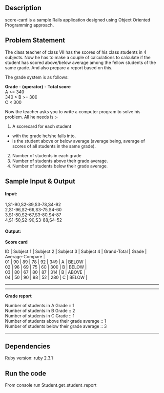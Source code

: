 ## Description
score-card is a sample Rails application designed using Object Oriented Programming approach.

## Problem Statement
The class teacher of class VII has the scores of his class students in 4 subjects. Now he has to
make a couple of calculations to calculate if the student has scored above/below average
among the fellow students of the same grade. And also prepare a report based on this.

The grade system is as follows:

**Grade** - **(operator)** - **Total score**  
A >= 340  
340 > B >= 300  
C < 300

Now the teacher asks you to write a computer program to solve his problem. All he needs is :-
1. A scorecard for each student
  * with the grade he/she falls into.
  * is the student above or below average (average being, average of scores of all students in the
same grade).
2. Number of students in each grade
3. Number of students above their grade average.
4. Number of students below their grade average.

## Sample Input & Output

#### Input:

1,S1-90,S2-89,S3-78,S4-92  
2,S1-96,S2-69,S3-75,S4-60  
3,S1-80,S2-67,S3-80,S4-87  
4,S1-50,S2-90,S3-88,S4-52  

#### Output:

**Score card**

 ID | Subject 1 | Subject 2 | Subject 3 | Subject 4 | Grand-Total | Grade | Average-Compare |  
 01 |     90    |     89    |     78    |     92    |     349     |   A   |      BELOW      |  
 02 |     96    |     69    |     75    |     60    |     300     |   B   |      BELOW      |  
 03 |     80    |     67    |     80    |     87    |     314     |   B   |      ABOVE      |  
 04 |     50    |     90    |     88    |     52    |     280     |   C   |      BELOW      |  

----------------------------------------------------------------------------------------------


----------------------------------------------------------------------------------------------
**Grade report**

Number of students in A Grade :: 1  
Number of students in B Grade :: 2  
Number of students in C Grade :: 1  
Number of students above their grade average :: 1  
Number of students below their grade average :: 3  

----------------------------------------------------------------------------------------------

## Dependencies
Ruby version: ruby 2.3.1

## Run the code
From console run Student.get_student_report

